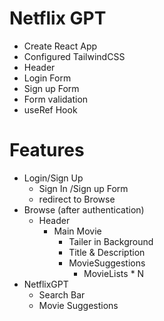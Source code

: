 # Netflix GPT
- Create React App
- Configured TailwindCSS 
- Header
- Login Form
- Sign up Form
- Form validation
- useRef Hook

# Features
- Login/Sign Up
  - Sign In /Sign up Form
  - redirect to Browse
- Browse (after authentication)
  - Header
    - Main Movie
      - Tailer in Background
      - Title & Description
      - MovieSuggestions
        - MovieLists * N
- NetflixGPT
     - Search Bar
     - Movie Suggestions